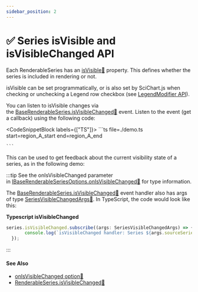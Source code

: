 ```yaml
---
sidebar_position: 2
---
```


# ✅ Series isVisible and isVisibleChanged API

Each RenderableSeries has an [isVisible:blue_book:](https://www.scichart.com/documentation/js/current/typedoc/classes/baserenderableseries.html#isvisible) property. This defines whether the series is included in rendering or not.

isVisible can be set programmatically, or is also set by SciChart.js when checking or unchecking a Legend row checkbox (see [LegendModifier API](/docs/2d-charts/chart-modifier-api/miscellaneous-modifiers/legend-modifier)).

You can listen to isVisible changes via the [BaseRenderableSeries.isVisibleChanged:blue_book:](https://www.scichart.com/documentation/js/current/typedoc/classes/baserenderableseries.html#isvisiblechanged) event. Listen to the event (get a callback) using the following code:

<CodeSnippetBlock labels={["TS"]}>
    ```ts file=./demo.ts start=region_A_start end=region_A_end

    ```

</CodeSnippetBlock>

This can be used to get feedback about the current visibility state of a series, as in the following demo:

<LiveDocSnippet maxWidth={600} />

:::tip
See the onIsVisibleChanged parameter in [IBaseRenderableSeriesOptions.onIsVisibleChanged:blue_book:](https://www.scichart.com/documentation/js/current/typedoc/interfaces/ibaserenderableseriesoptions.html#onisvisiblechanged) for type information.

The [BaseRenderableSeries.isVisibleChanged:blue_book:](https://www.scichart.com/documentation/js/current/typedoc/classes/baserenderableseries.html#isvisiblechanged) event handler also has args of type [SeriesVisibleChangedArgs:blue_book:](https://www.scichart.com/documentation/js/current/typedoc/classes/seriesvisiblechangedargs.html). In TypeScript, the code would look like this:

**Typescript isVisibleChanged**

```ts
series.isVisibleChanged.subscribe((args: SeriesVisibleChangedArgs) => {
       console.log(`isVisibleChanged handler: Series ${args.sourceSeries.type} was set to isVisible=${args.isVisible}`);
  });
```
:::


#### See Also

* [onIsVisibleChanged option:blue_book:](https://www.scichart.com/documentation/js/current/typedoc/interfaces/ibaserenderableseriesoptions.html#onisvisiblechanged)
* [RenderableSeries.isVisibleChanged:blue_book:](https://www.scichart.com/documentation/js/current/typedoc/interfaces/irenderableseries.html#isvisiblechanged)